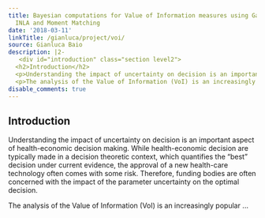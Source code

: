 ```yaml
---
title: Bayesian computations for Value of Information measures using Gaussian processes,
  INLA and Moment Matching
date: '2018-03-11'
linkTitle: /gianluca/project/voi/
source: Gianluca Baio
description: |2-
   <div id="introduction" class="section level2">
  <h2>Introduction</h2>
  <p>Understanding the impact of uncertainty on decision is an important aspect of health-economic decision making. While health-economic decision are typically made in a decision theoretic context, which quantifies the “best” decision under current evidence, the approval of a new health-care technology often comes with some risk. Therefore, funding bodies are often concerned with the impact of the parameter uncertainty on the optimal decision.</p>
  <p>The analysis of the Value of Information (VoI) is an increasingly popular ...
disable_comments: true
---
```

 <div id="introduction" class="section level2">
<h2>Introduction</h2>
<p>Understanding the impact of uncertainty on decision is an important aspect of health-economic decision making. While health-economic decision are typically made in a decision theoretic context, which quantifies the “best” decision under current evidence, the approval of a new health-care technology often comes with some risk. Therefore, funding bodies are often concerned with the impact of the parameter uncertainty on the optimal decision.</p>
<p>The analysis of the Value of Information (VoI) is an increasingly popular ...